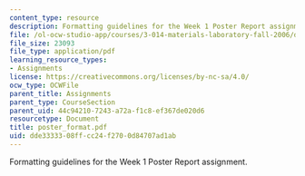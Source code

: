 ```yaml
---
content_type: resource
description: Formatting guidelines for the Week 1 Poster Report assignment.
file: /ol-ocw-studio-app/courses/3-014-materials-laboratory-fall-2006/dde3333308ffcc24f2700d84707ad1ab_poster_format.pdf
file_size: 23093
file_type: application/pdf
learning_resource_types:
- Assignments
license: https://creativecommons.org/licenses/by-nc-sa/4.0/
ocw_type: OCWFile
parent_title: Assignments
parent_type: CourseSection
parent_uid: 44c94210-7243-a72a-f1c8-ef367de020d6
resourcetype: Document
title: poster_format.pdf
uid: dde33333-08ff-cc24-f270-0d84707ad1ab
---
```

Formatting guidelines for the Week 1 Poster Report assignment.